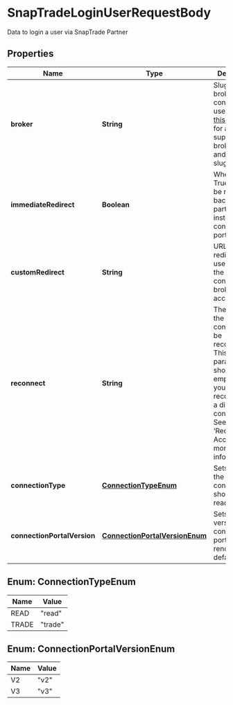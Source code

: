 

# SnapTradeLoginUserRequestBody

Data to login a user via SnapTrade Partner

## Properties

| Name | Type | Description | Notes |
|------------ | ------------- | ------------- | -------------|
|**broker** | **String** | Slug of the brokerage to connect the user to. See [this document](https://snaptrade.notion.site/SnapTrade-Brokerage-Integrations-f83946a714a84c3caf599f6a945f0ead) for a list of supported brokerages and their slugs. |  [optional] |
|**immediateRedirect** | **Boolean** | When set to True, user will be redirected back to the partner&#39;s site instead of the connection portal |  [optional] |
|**customRedirect** | **String** | URL to redirect the user to after the user connects their brokerage account |  [optional] |
|**reconnect** | **String** | The UUID of the brokerage connection to be reconnected. This parameter should be left empty unless you are reconnecting a disabled connection. See ‘Reconnecting Accounts’ for more information. |  [optional] |
|**connectionType** | [**ConnectionTypeEnum**](#ConnectionTypeEnum) | Sets whether the connection should be read or trade |  [optional] |
|**connectionPortalVersion** | [**ConnectionPortalVersionEnum**](#ConnectionPortalVersionEnum) | Sets the version of the connection portal to render, with a default to &#39;v3&#39; |  [optional] |



## Enum: ConnectionTypeEnum

| Name | Value |
|---- | -----|
| READ | &quot;read&quot; |
| TRADE | &quot;trade&quot; |



## Enum: ConnectionPortalVersionEnum

| Name | Value |
|---- | -----|
| V2 | &quot;v2&quot; |
| V3 | &quot;v3&quot; |




